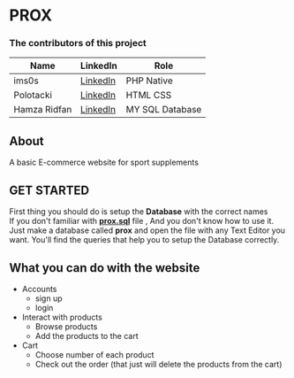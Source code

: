 # PROX
### The contributors of this project

|Name   |  LinkedIn | Role|
|-------|-----------|-----|
|  ims0s| [LinkedIn](https://www.linkedin.com/in/mahmoud-sorour/)  | PHP Native|
|Polotacki|[LinkedIn](https://www.linkedin.com/in/abdelrhman-nasser-75347b177/)| HTML CSS |
|Hamza Ridfan|[LinkedIn](https://www.linkedin.com/in/hamza-ridfan-5805341b3/)|MY SQL Database|

## About
A basic E-commerce website for sport supplements  

## GET STARTED

First thing you should do is setup the **Database** with the correct names  
If you don't familiar with <ins>**prox.sql**</ins> file , And you don't know how to use it.  
Just make a database called **prox** and open the file with any Text Editor you want. You'll find the queries that help you to setup the Database correctly.

## What you can do with the website
* Accounts 
    * sign up
    * login
* Interact with products
    * Browse products
    * Add the products to the cart
* Cart
    * Choose number of each product
    * Check out the order (that just will delete the products from the cart)